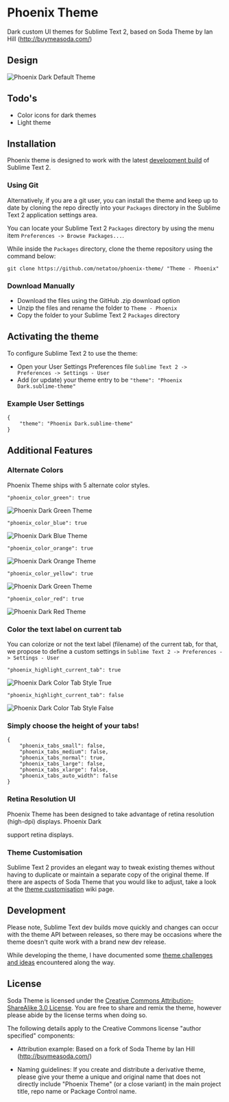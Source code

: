 # Phoenix Theme

Dark custom UI themes for Sublime Text 2, based on Soda Theme by Ian Hill (http://buymeasoda.com/)

## Design

![Phoenix Dark Default Theme](http://img268.imageshack.us/img268/3320/phoenixdark.png?v=1)

## Todo's

- Color icons for dark themes
- Light theme

## Installation

Phoenix theme is designed to work with the latest [development build](http://www.sublimetext.com/dev) of Sublime Text 2.

### Using Git

Alternatively, if you are a git user, you can install the theme and keep up to date by cloning the repo directly into your `Packages` directory in the Sublime Text 2 application settings area.

You can locate your Sublime Text 2 `Packages` directory by using the menu item `Preferences -> Browse Packages...`.

While inside the `Packages` directory, clone the theme repository using the command below:

    git clone https://github.com/netatoo/phoenix-theme/ "Theme - Phoenix"

### Download Manually

* Download the files using the GitHub .zip download option
* Unzip the files and rename the folder to `Theme - Phoenix`
* Copy the folder to your Sublime Text 2 `Packages` directory

## Activating the theme

To configure Sublime Text 2 to use the theme:

* Open your User Settings Preferences file `Sublime Text 2 -> Preferences -> Settings - User`
* Add (or update) your theme entry to be `"theme": "Phoenix Dark.sublime-theme"`

### Example User Settings

    {
        "theme": "Phoenix Dark.sublime-theme"
    }

## Additional Features

### Alternate Colors

Phoenix Theme ships with 5 alternate color styles.

    "phoenix_color_green": true

![Phoenix Dark Green Theme](http://img228.imageshack.us/img228/2007/phoenixdarkgreen.png?v=1)

    "phoenix_color_blue": true

![Phoenix Dark Blue Theme](http://img152.imageshack.us/img152/5929/phoenixdarkblue.png?v=1)

    "phoenix_color_orange": true

![Phoenix Dark Orange Theme](http://img803.imageshack.us/img803/2741/phoenixdarkorange.png?v=1)

    "phoenix_color_yellow": true

![Phoenix Dark Green Theme](http://img839.imageshack.us/img839/8550/phoenixdarkyellow.png?v=1)

    "phoenix_color_red": true

![Phoenix Dark Red Theme](http://img28.imageshack.us/img28/5171/phoenixdarkred.png?v=1)

### Color the text label on current tab

You can colorize or not the text label (filename) of the current tab, for that, we propose to define a custom settings in `Sublime Text 2 -> Preferences -> Settings - User`

    "phoenix_highlight_current_tab": true

![Phoenix Dark Color Tab Style True](http://img696.imageshack.us/img696/1982/phoenixhighlighttabtrue.png?v=1)

    "phoenix_highlight_current_tab": false

![Phoenix Dark Color Tab Style False](http://img811.imageshack.us/img811/8628/phoenixhighlighttabfals.png?v=1)

### Simply choose the height of your tabs!

    {
        "phoenix_tabs_small": false,
        "phoenix_tabs_medium": false,
        "phoenix_tabs_normal": true,
        "phoenix_tabs_large": false,
        "phoenix_tabs_xlarge": false,
        "phoenix_tabs_auto_width": false
    }

### Retina Resolution UI

Phoenix Theme has been designed to take advantage of retina resolution (high-dpi) displays. Phoenix Dark<div></div> support retina displays.

### Theme Customisation

Sublime Text 2 provides an elegant way to tweak existing themes without having to duplicate or maintain a separate copy of the original theme. If there are aspects of Soda Theme that you would like to adjust, take a look at the [theme customisation](https://github.com/buymeasoda/soda-theme/wiki/Theme-customisation) wiki page.

## Development

Please note, Sublime Text dev builds move quickly and changes can occur with the theme API between releases, so there may be occasions where the theme doesn't quite work with a brand new dev release.

While developing the theme, I have documented some [theme challenges and ideas](https://github.com/buymeasoda/soda-theme/wiki/Theme-challenges-and-ideas) encountered along the way.

## License

Soda Theme is licensed under the [Creative Commons Attribution-ShareAlike 3.0 License](http://creativecommons.org/licenses/by-sa/3.0/). You are free to share and remix the theme, however please abide by the license terms when doing so. 

The following details apply to the Creative Commons license "author specified" components:

* Attribution example: Based on a fork of Soda Theme by Ian Hill (http://buymeasoda.com/)

* Naming guidelines: If you create and distribute a derivative theme, please give your theme a unique and original name that does not directly include "Phoenix Theme" (or a close variant) in the main project title, repo name or Package Control name.
